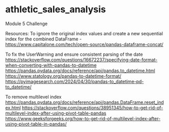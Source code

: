 # athletic_sales_analysis
Module 5 Challenge



Resources:
To ignore the original index values and create a new sequential index for the combined DataFrame - 
https://www.capitalone.com/tech/open-source/pandas-dataframe-concat/

To fix the UserWarning and ensure consistent parsing of the date
https://stackoverflow.com/questions/16672237/specifying-date-format-when-converting-with-pandas-to-datetime
https://pandas.pydata.org/docs/reference/api/pandas.to_datetime.html
https://www.statology.org/pandas-to-datetime-format/
https://pyimagesearch.com/2024/04/30/pandas-to_datetime-pd-to_datetime/

To remove multilevel index
https://pandas.pydata.org/docs/reference/api/pandas.DataFrame.reset_index.html
https://stackoverflow.com/questions/38951345/how-to-get-rid-of-multilevel-index-after-using-pivot-table-pandas
https://www.geeksforgeeks.org/how-to-get-rid-of-multilevel-index-after-using-pivot-table-in-pandas/